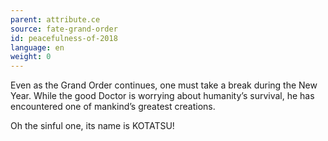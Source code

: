 ```yaml
---
parent: attribute.ce
source: fate-grand-order
id: peacefulness-of-2018
language: en
weight: 0
---
```


Even as the Grand Order continues, one must take a break during the New Year.
While the good Doctor is worrying about humanity’s survival, he has encountered one of mankind’s greatest creations.

Oh the sinful one, its name is KOTATSU!
